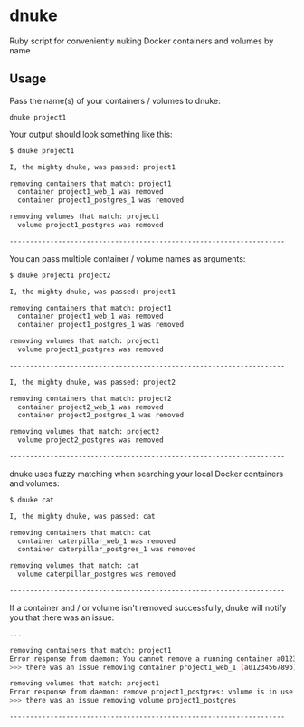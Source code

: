 # dnuke
Ruby script for conveniently nuking Docker containers and volumes by name

## Usage
Pass the name(s) of your containers / volumes to dnuke:

`dnuke project1`

Your output should look something like this:

```bash
$ dnuke project1

I, the mighty dnuke, was passed: project1

removing containers that match: project1
  container project1_web_1 was removed
  container project1_postgres_1 was removed

removing volumes that match: project1
  volume project1_postgres was removed

--------------------------------------------------------------------
```

You can pass multiple container / volume names as arguments:

```bash
$ dnuke project1 project2

I, the mighty dnuke, was passed: project1

removing containers that match: project1
  container project1_web_1 was removed
  container project1_postgres_1 was removed

removing volumes that match: project1
  volume project1_postgres was removed

--------------------------------------------------------------------

I, the mighty dnuke, was passed: project2

removing containers that match: project2
  container project2_web_1 was removed
  container project2_postgres_1 was removed

removing volumes that match: project2
  volume project2_postgres was removed

--------------------------------------------------------------------
```

dnuke uses fuzzy matching when searching your local Docker containers and volumes:

```bash
$ dnuke cat

I, the mighty dnuke, was passed: cat

removing containers that match: cat
  container caterpillar_web_1 was removed
  container caterpillar_postgres_1 was removed

removing volumes that match: cat
  volume caterpillar_postgres was removed

--------------------------------------------------------------------
```

If a container and / or volume isn't removed successfully, dnuke will notify you that there was an issue:

```bash
...

removing containers that match: project1
Error response from daemon: You cannot remove a running container a0123456789ba0123456789ba0123456789ba0123456789ba0123456789ba012. Stop the container before attempting removal or force remove
>>> there was an issue removing container project1_web_1 (a0123456789b)

removing volumes that match: project1
Error response from daemon: remove project1_postgres: volume is in use - [a0123456789ba0123456789ba0123456789ba0123456789ba0123456789ba012]
>>> there was an issue removing volume project1_postgres

--------------------------------------------------------------------
```
